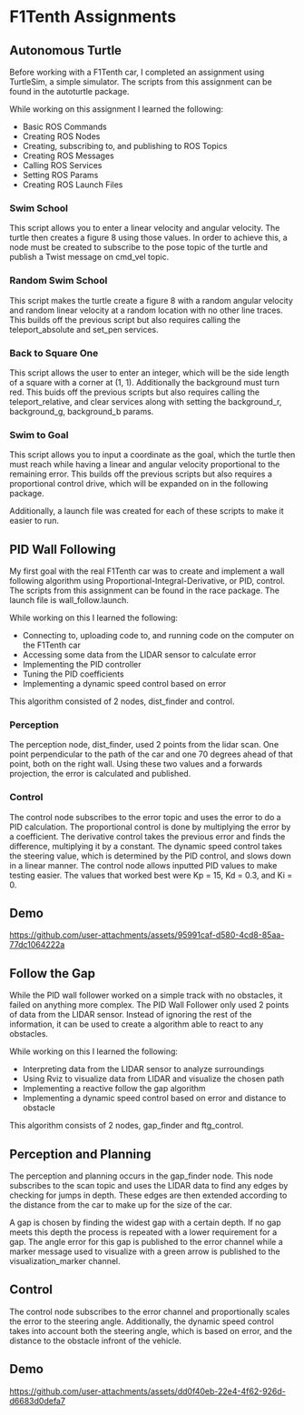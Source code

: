 # F1Tenth Assignments
## Autonomous Turtle
Before working with a F1Tenth car, I completed an assignment using TurtleSim, a simple simulator. The scripts from this assignment can be found in the autoturtle package.

While working on this assignment I learned the following:
- Basic ROS Commands
- Creating ROS Nodes
- Creating, subscribing to, and publishing to ROS Topics
- Creating ROS Messages
- Calling ROS Services
- Setting ROS Params
- Creating ROS Launch Files

### Swim School
This script allows you to enter a linear velocity and angular velocity. The turtle then creates a figure 8 using those values. In order to achieve this, a node must be created to subscribe to the pose topic of the turtle and publish a Twist message on cmd_vel topic.
### Random Swim School
This script makes the turtle create a figure 8 with a random angular velocity and random linear velocity at a random location with no other line traces. This builds off the previous script but also requires calling the teleport_absolute and set_pen services.
### Back to Square One
This script allows the user to enter an integer, which will be the side length of a square with a corner at (1, 1). Additionally the background must turn red. This buids off the previous scripts but also requires calling the teleport_relative, and clear services along with setting the background_r, background_g, background_b params.
### Swim to Goal
This script allows you to input a coordinate as the goal, which the turtle then must reach while having a linear and angular velocity proportional to the remaining error. This builds off the previous scripts but also requires a proportional control drive, which will be expanded on in the following package.

Additionally, a launch file was created for each of these scripts to make it easier to run.


## PID Wall Following
My first goal with the real F1Tenth car was to create and implement a wall following algorithm using Proportional-Integral-Derivative, or PID, control. The scripts from this assignment can be found in the race package. The launch file is wall_follow.launch.

While working on this I learned the following:
- Connecting to, uploading code to, and running code on the computer on the F1Tenth car
- Accessing some data from the LIDAR sensor to calculate error
- Implementing the PID controller
- Tuning the PID coefficients
- Implementing a dynamic speed control based on error

This algorithm consisted of 2 nodes, dist_finder and control.

### Perception 
The perception node, dist_finder, used 2 points from the lidar scan. One point perpendicular to the path of the car and one 70 degrees ahead of that point, both on the right wall. Using these two values and a forwards projection, the error is calculated and published.

### Control
The control node subscribes to the error topic and uses the error to do a PID calculation. The proportional control is done by multiplying the error by a coefficient. The derivative control takes the previous error and finds the difference, multiplying it by a constant. The dynamic speed control takes the steering value, which is determined by the PID control, and slows down in a linear manner. The control node allows inputted PID values to make testing easier. The values that worked best were Kp = 15, Kd = 0.3, and Ki = 0.

## Demo
https://github.com/user-attachments/assets/95991caf-d580-4cd8-85aa-77dc1064222a


## Follow the Gap
While the PID wall follower worked on a simple track with no obstacles, it failed on anything more complex. The PID Wall Follower only used 2 points of data from the LIDAR sensor. Instead of ignoring the rest of the information, it can be used to create a algorithm able to react to any obstacles.

While working on this I learned the following:
- Interpreting data from the LIDAR sensor to analyze surroundings
- Using Rviz to visualize data from LIDAR and visualize the chosen path
- Implementing a reactive follow the gap algorithm
- Implementing a dynamic speed control based on error and distance to obstacle

This algorithm consists of 2 nodes, gap_finder and ftg_control.

## Perception and Planning
The perception and planning occurs in the gap_finder node. This node subscribes to the scan topic and uses the LIDAR data to find any edges by checking for jumps in depth. These edges are then extended according to the distance from the car to make up for the size of the car. 

A gap is chosen by finding the widest gap with a certain depth. If no gap meets this depth the process is repeated with a lower requirement for a gap. The angle error for this gap is published to the error channel while a marker message used to visualize with a green arrow is published to the visualization_marker channel.

## Control
The control node subscribes to the error channel and proportionally scales the error to the steering angle. Additionally, the dynamic speed control takes into account both the steering angle, which is based on error, and the distance to the obstacle infront of the vehicle. 

## Demo
https://github.com/user-attachments/assets/dd0f40eb-22e4-4f62-926d-d6683d0defa7

